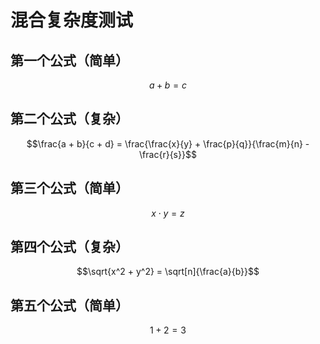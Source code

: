 # 混合复杂度测试

## 第一个公式（简单）
$$a + b = c$$

## 第二个公式（复杂）
$$\frac{a + b}{c + d} = \frac{\frac{x}{y} + \frac{p}{q}}{\frac{m}{n} - \frac{r}{s}}$$

## 第三个公式（简单）
$$x \cdot y = z$$

## 第四个公式（复杂）
$$\sqrt{x^2 + y^2} = \sqrt[n]{\frac{a}{b}}$$

## 第五个公式（简单）
$$1 + 2 = 3$$
